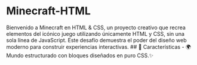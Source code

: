 # Minecraft-HTML
Bienvenido a Minecraft en HTML &amp; CSS, un proyecto creativo que recrea elementos del icónico juego utilizando únicamente HTML y CSS, sin una sola línea de JavaScript. Este desafío demuestra el poder del diseño web moderno para construir experiencias interactivas.  ## 🚀 Características - 🌍 Mundo estructurado con bloques diseñados en puro CSS.✨ 
